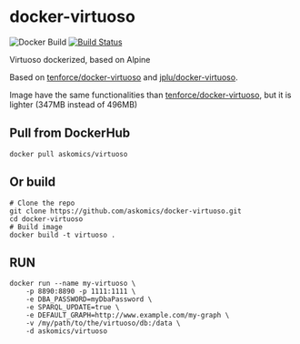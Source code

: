 # docker-virtuoso

![Docker Build](https://img.shields.io/docker/pulls/askomics/virtuoso.svg)
[![Build Status](https://travis-ci.org/askomics/docker-virtuoso.svg?branch=master)](https://travis-ci.org/askomics/docker-virtuoso)


Virtuoso dockerized, based on Alpine

Based on [tenforce/docker-virtuoso](https://github.com/tenforce/docker-virtuoso) and [jplu/docker-virtuoso](https://github.com/jplu/docker-virtuoso).

Image have the same functionalities than [tenforce/docker-virtuoso](https://github.com/tenforce/docker-virtuoso), but it is lighter (347MB instead of 496MB)

## Pull from DockerHub

    docker pull askomics/virtuoso

## Or build

    # Clone the repo
    git clone https://github.com/askomics/docker-virtuoso.git
    cd docker-virtuoso
    # Build image
    docker build -t virtuoso .


## RUN

    docker run --name my-virtuoso \
        -p 8890:8890 -p 1111:1111 \
        -e DBA_PASSWORD=myDbaPassword \
        -e SPARQL_UPDATE=true \
        -e DEFAULT_GRAPH=http://www.example.com/my-graph \
        -v /my/path/to/the/virtuoso/db:/data \
        -d askomics/virtuoso
